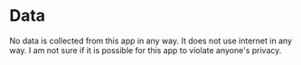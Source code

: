 # Data
No data is collected from this app in any way. It does not use internet in any way. I am not sure if it is possible for this app to violate anyone's privacy.
